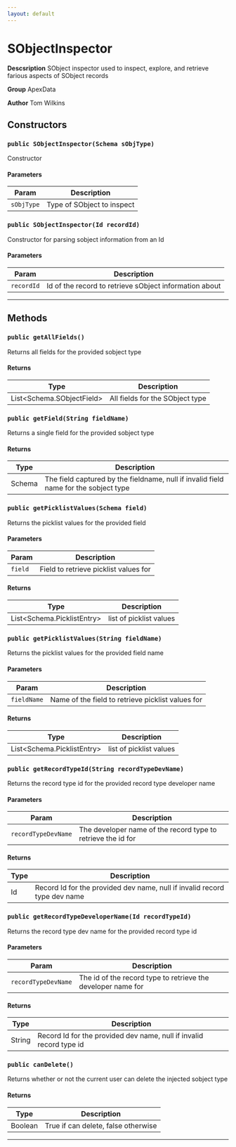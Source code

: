 ```yaml
---
layout: default
---
```

# SObjectInspector



**Descsription** SObject inspector used to inspect, explore, and retrieve farious aspects of SObject records


**Group** ApexData


**Author** Tom Wilkins

## Constructors
### `public SObjectInspector(Schema sObjType)`

Constructor

#### Parameters

|Param|Description|
|---|---|
|`sObjType`|Type of SObject to inspect|

### `public SObjectInspector(Id recordId)`

Constructor for parsing sobject information from an Id

#### Parameters

|Param|Description|
|---|---|
|`recordId`|Id of the record to retrieve sObject information about|

---
## Methods
### `public getAllFields()`

Returns all fields for the provided sobject type

#### Returns

|Type|Description|
|---|---|
|List<Schema.SObjectField>|All fields for the SObject type|

### `public getField(String fieldName)`

Returns a single field for the provided sobject type

#### Returns

|Type|Description|
|---|---|
|Schema|The field captured by the fieldname, null if invalid field name for the sobject type|

### `public getPicklistValues(Schema field)`

Returns the picklist values for the provided field

#### Parameters

|Param|Description|
|---|---|
|`field`|Field to retrieve picklist values for|

#### Returns

|Type|Description|
|---|---|
|List<Schema.PicklistEntry>|list of picklist values|

### `public getPicklistValues(String fieldName)`

Returns the picklist values for the provided field name

#### Parameters

|Param|Description|
|---|---|
|`fieldName`|Name of the field to retrieve picklist values for|

#### Returns

|Type|Description|
|---|---|
|List<Schema.PicklistEntry>|list of picklist values|

### `public getRecordTypeId(String recordTypeDevName)`

Returns the record type id for the provided record type developer name

#### Parameters

|Param|Description|
|---|---|
|`recordTypeDevName`|The developer name of the record type to retrieve the id for|

#### Returns

|Type|Description|
|---|---|
|Id|Record Id for the provided dev name, null if invalid record type dev name|

### `public getRecordTypeDeveloperName(Id recordTypeId)`

Returns the record type dev name for the provided record type id

#### Parameters

|Param|Description|
|---|---|
|`recordTypeDevName`|The id of the record type to retrieve the developer name for|

#### Returns

|Type|Description|
|---|---|
|String|Record Id for the provided dev name, null if invalid record type id|

### `public canDelete()`

Returns whether or not the current user can delete the injected sobject type

#### Returns

|Type|Description|
|---|---|
|Boolean|True if can delete, false otherwise|

---
